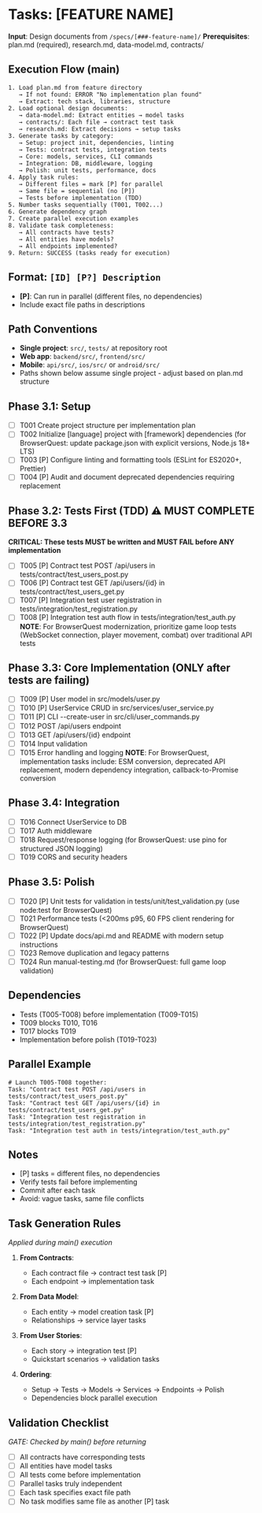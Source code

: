 # Tasks: [FEATURE NAME]

**Input**: Design documents from `/specs/[###-feature-name]/`
**Prerequisites**: plan.md (required), research.md, data-model.md, contracts/

## Execution Flow (main)
```
1. Load plan.md from feature directory
   → If not found: ERROR "No implementation plan found"
   → Extract: tech stack, libraries, structure
2. Load optional design documents:
   → data-model.md: Extract entities → model tasks
   → contracts/: Each file → contract test task
   → research.md: Extract decisions → setup tasks
3. Generate tasks by category:
   → Setup: project init, dependencies, linting
   → Tests: contract tests, integration tests
   → Core: models, services, CLI commands
   → Integration: DB, middleware, logging
   → Polish: unit tests, performance, docs
4. Apply task rules:
   → Different files = mark [P] for parallel
   → Same file = sequential (no [P])
   → Tests before implementation (TDD)
5. Number tasks sequentially (T001, T002...)
6. Generate dependency graph
7. Create parallel execution examples
8. Validate task completeness:
   → All contracts have tests?
   → All entities have models?
   → All endpoints implemented?
9. Return: SUCCESS (tasks ready for execution)
```

## Format: `[ID] [P?] Description`
- **[P]**: Can run in parallel (different files, no dependencies)
- Include exact file paths in descriptions

## Path Conventions
- **Single project**: `src/`, `tests/` at repository root
- **Web app**: `backend/src/`, `frontend/src/`
- **Mobile**: `api/src/`, `ios/src/` or `android/src/`
- Paths shown below assume single project - adjust based on plan.md structure

## Phase 3.1: Setup
- [ ] T001 Create project structure per implementation plan
- [ ] T002 Initialize [language] project with [framework] dependencies (for BrowserQuest: update package.json with explicit versions, Node.js 18+ LTS)
- [ ] T003 [P] Configure linting and formatting tools (ESLint for ES2020+, Prettier)
- [ ] T004 [P] Audit and document deprecated dependencies requiring replacement

## Phase 3.2: Tests First (TDD) ⚠️ MUST COMPLETE BEFORE 3.3
**CRITICAL: These tests MUST be written and MUST FAIL before ANY implementation**
- [ ] T005 [P] Contract test POST /api/users in tests/contract/test_users_post.py
- [ ] T006 [P] Contract test GET /api/users/{id} in tests/contract/test_users_get.py
- [ ] T007 [P] Integration test user registration in tests/integration/test_registration.py
- [ ] T008 [P] Integration test auth flow in tests/integration/test_auth.py
**NOTE**: For BrowserQuest modernization, prioritize game loop tests (WebSocket connection, player movement, combat) over traditional API tests

## Phase 3.3: Core Implementation (ONLY after tests are failing)
- [ ] T009 [P] User model in src/models/user.py
- [ ] T010 [P] UserService CRUD in src/services/user_service.py
- [ ] T011 [P] CLI --create-user in src/cli/user_commands.py
- [ ] T012 POST /api/users endpoint
- [ ] T013 GET /api/users/{id} endpoint
- [ ] T014 Input validation
- [ ] T015 Error handling and logging
**NOTE**: For BrowserQuest, implementation tasks include: ESM conversion, deprecated API replacement, modern dependency integration, callback-to-Promise conversion

## Phase 3.4: Integration
- [ ] T016 Connect UserService to DB
- [ ] T017 Auth middleware
- [ ] T018 Request/response logging (for BrowserQuest: use pino for structured JSON logging)
- [ ] T019 CORS and security headers

## Phase 3.5: Polish
- [ ] T020 [P] Unit tests for validation in tests/unit/test_validation.py (use node:test for BrowserQuest)
- [ ] T021 Performance tests (<200ms p95, 60 FPS client rendering for BrowserQuest)
- [ ] T022 [P] Update docs/api.md and README with modern setup instructions
- [ ] T023 Remove duplication and legacy patterns
- [ ] T024 Run manual-testing.md (for BrowserQuest: full game loop validation)

## Dependencies
- Tests (T005-T008) before implementation (T009-T015)
- T009 blocks T010, T016
- T017 blocks T019
- Implementation before polish (T019-T023)

## Parallel Example
```
# Launch T005-T008 together:
Task: "Contract test POST /api/users in tests/contract/test_users_post.py"
Task: "Contract test GET /api/users/{id} in tests/contract/test_users_get.py"
Task: "Integration test registration in tests/integration/test_registration.py"
Task: "Integration test auth in tests/integration/test_auth.py"
```

## Notes
- [P] tasks = different files, no dependencies
- Verify tests fail before implementing
- Commit after each task
- Avoid: vague tasks, same file conflicts

## Task Generation Rules
*Applied during main() execution*

1. **From Contracts**:
   - Each contract file → contract test task [P]
   - Each endpoint → implementation task
   
2. **From Data Model**:
   - Each entity → model creation task [P]
   - Relationships → service layer tasks
   
3. **From User Stories**:
   - Each story → integration test [P]
   - Quickstart scenarios → validation tasks

4. **Ordering**:
   - Setup → Tests → Models → Services → Endpoints → Polish
   - Dependencies block parallel execution

## Validation Checklist
*GATE: Checked by main() before returning*

- [ ] All contracts have corresponding tests
- [ ] All entities have model tasks
- [ ] All tests come before implementation
- [ ] Parallel tasks truly independent
- [ ] Each task specifies exact file path
- [ ] No task modifies same file as another [P] task